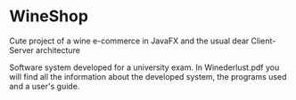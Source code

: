 # WineShop
Cute project of a wine e-commerce in JavaFX and the usual dear Client-Server architecture

Software system developed for a university exam.
In Winederlust.pdf you will find all the information about the developed system, the programs used and a user's guide.
